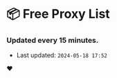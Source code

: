 # :package: Free Proxy List
### Updated every 15 minutes.

- Last updated: `2024-05-18 17:52`

:heart:
